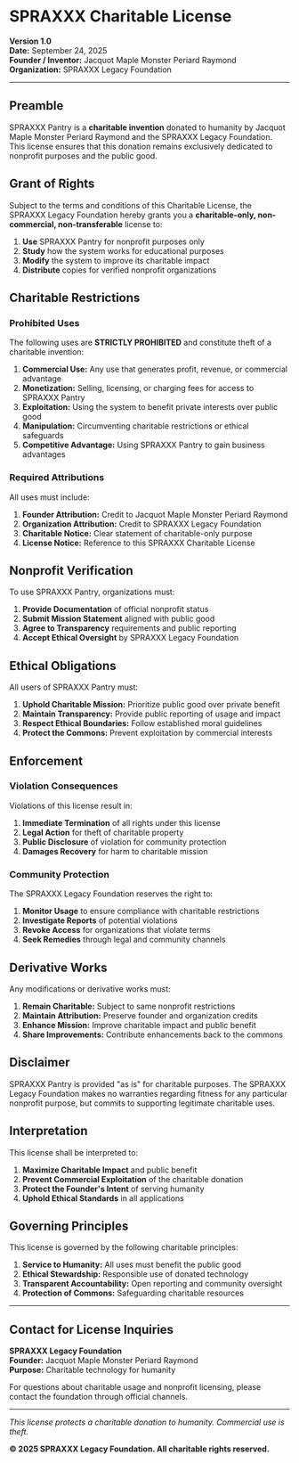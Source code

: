 # SPRAXXX Charitable License

**Version 1.0**  
**Date:** September 24, 2025  
**Founder / Inventor:** Jacquot Maple Monster Periard Raymond  
**Organization:** SPRAXXX Legacy Foundation  

---

## Preamble

SPRAXXX Pantry is a **charitable invention** donated to humanity by Jacquot Maple Monster Periard Raymond and the SPRAXXX Legacy Foundation. This license ensures that this donation remains exclusively dedicated to nonprofit purposes and the public good.

## Grant of Rights

Subject to the terms and conditions of this Charitable License, the SPRAXXX Legacy Foundation hereby grants you a **charitable-only, non-commercial, non-transferable** license to:

1. **Use** SPRAXXX Pantry for nonprofit purposes only
2. **Study** how the system works for educational purposes
3. **Modify** the system to improve its charitable impact
4. **Distribute** copies for verified nonprofit organizations

## Charitable Restrictions

### Prohibited Uses

The following uses are **STRICTLY PROHIBITED** and constitute theft of a charitable invention:

1. **Commercial Use:** Any use that generates profit, revenue, or commercial advantage
2. **Monetization:** Selling, licensing, or charging fees for access to SPRAXXX Pantry
3. **Exploitation:** Using the system to benefit private interests over public good
4. **Manipulation:** Circumventing charitable restrictions or ethical safeguards
5. **Competitive Advantage:** Using SPRAXXX Pantry to gain business advantages

### Required Attributions

All uses must include:

1. **Founder Attribution:** Credit to Jacquot Maple Monster Periard Raymond
2. **Organization Attribution:** Credit to SPRAXXX Legacy Foundation
3. **Charitable Notice:** Clear statement of charitable-only purpose
4. **License Notice:** Reference to this SPRAXXX Charitable License

## Nonprofit Verification

To use SPRAXXX Pantry, organizations must:

1. **Provide Documentation** of official nonprofit status
2. **Submit Mission Statement** aligned with public good
3. **Agree to Transparency** requirements and public reporting
4. **Accept Ethical Oversight** by SPRAXXX Legacy Foundation

## Ethical Obligations

All users of SPRAXXX Pantry must:

1. **Uphold Charitable Mission:** Prioritize public good over private benefit
2. **Maintain Transparency:** Provide public reporting of usage and impact
3. **Respect Ethical Boundaries:** Follow established moral guidelines
4. **Protect the Commons:** Prevent exploitation by commercial interests

## Enforcement

### Violation Consequences

Violations of this license result in:

1. **Immediate Termination** of all rights under this license
2. **Legal Action** for theft of charitable property
3. **Public Disclosure** of violation for community protection
4. **Damages Recovery** for harm to charitable mission

### Community Protection

The SPRAXXX Legacy Foundation reserves the right to:

1. **Monitor Usage** to ensure compliance with charitable restrictions
2. **Investigate Reports** of potential violations
3. **Revoke Access** for organizations that violate terms
4. **Seek Remedies** through legal and community channels

## Derivative Works

Any modifications or derivative works must:

1. **Remain Charitable:** Subject to same nonprofit restrictions
2. **Maintain Attribution:** Preserve founder and organization credits
3. **Enhance Mission:** Improve charitable impact and public benefit
4. **Share Improvements:** Contribute enhancements back to the commons

## Disclaimer

SPRAXXX Pantry is provided "as is" for charitable purposes. The SPRAXXX Legacy Foundation makes no warranties regarding fitness for any particular nonprofit purpose, but commits to supporting legitimate charitable uses.

## Interpretation

This license shall be interpreted to:

1. **Maximize Charitable Impact** and public benefit
2. **Prevent Commercial Exploitation** of the charitable donation
3. **Protect the Founder's Intent** of serving humanity
4. **Uphold Ethical Standards** in all applications

## Governing Principles

This license is governed by the following charitable principles:

1. **Service to Humanity:** All uses must benefit the public good
2. **Ethical Stewardship:** Responsible use of donated technology
3. **Transparent Accountability:** Open reporting and community oversight
4. **Protection of Commons:** Safeguarding charitable resources

---

## Contact for License Inquiries

**SPRAXXX Legacy Foundation**  
**Founder:** Jacquot Maple Monster Periard Raymond  
**Purpose:** Charitable technology for humanity  

For questions about charitable usage and nonprofit licensing, please contact the foundation through official channels.

---

*This license protects a charitable donation to humanity. Commercial use is theft.*

**© 2025 SPRAXXX Legacy Foundation. All charitable rights reserved.**